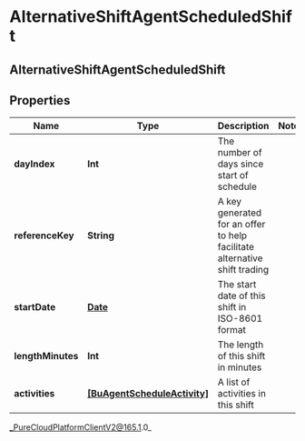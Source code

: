 # AlternativeShiftAgentScheduledShift

## AlternativeShiftAgentScheduledShift

## Properties

|Name | Type | Description | Notes|
|------------ | ------------- | ------------- | -------------|
| **dayIndex** | **Int** | The number of days since start of schedule | |
| **referenceKey** | **String** | A key generated for an offer to help facilitate alternative shift trading | |
| **startDate** | [**Date**](Date) | The start date of this shift in ISO-8601 format | |
| **lengthMinutes** | **Int** | The length of this shift in minutes | |
| **activities** | [**[BuAgentScheduleActivity]**]([BuAgentScheduleActivity]) | A list of activities in this shift | |



_PureCloudPlatformClientV2@165.1.0_
